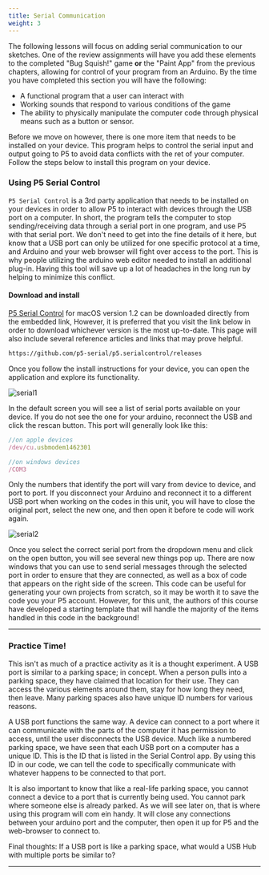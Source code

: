 ```yaml
---
title: Serial Communication
weight: 3
---
```

The following lessons will focus on adding serial communication to our sketches. One of the review assignments will have you add these elements to the completed "Bug Squish!" game **or** the "Paint App" from the previous chapters, allowing for control of your program from an Arduino. By the time you have completed this section you will have the following:

* A functional program that a user can interact with
* Working sounds that respond to various conditions of the game
* The ability to physically manipulate the computer code through physical means such as a button or sensor.

Before we move on however, there is one more item that needs to be installed on your device. This program helps to control the serial input and output going to P5 to avoid data conflicts with the ret of your computer. Follow the steps below to install this program on your device. 


### Using P5 Serial Control

`P5 Serial Control` is a 3rd party application that needs to be installed on your devices in order to allow P5 to interact with devices through the USB port on a computer. In short, the program tells the computer to stop sending/receiving data through a serial port in one program, and use P5 with that serial port. We don't need to get into the fine details of it here, but know that a USB port can only be utilized for one specific protocol at a time, and Arduino and your web browser will fight over access to the port. This is why people utilizing the arduino web editor needed to install an additional plug-in. Having this tool will save up a lot of headaches in the long run by helping to minimize this conflict.

#### Download and install

[P5 Serial Control](https://pdm.lsupathways.org/p5.serialcontrol-darwin-x64.zip) for macOS version 1.2 can be downloaded directly from the embedded link, However, it is preferred that you visit the link below in order to download whichever version is the most up-to-date. This page will also include several reference articles and links that may prove helpful.

```html
https://github.com/p5-serial/p5.serialcontrol/releases
```

Once you follow the install instructions for your device, you can open the application and explore its functionality. 

![serial1](/images/graphics/p5serial1.png)

In the default screen you will see a list of serial ports available on your device. If you do not see the one for your arduino, reconnect the USB and click the rescan button. This port will generally look like this:

```js
//on apple devices
/dev/cu.usbmodem1462301

//on windows devices
/COM3
```

Only the numbers that identify the port will vary from device to device, and port to port. If you disconnect your Arduino and reconnect it to a different USB port when working on the codes in this unit, you will have to close the original port, select the new one, and then open it before te code will work again.

![serial2](/images/graphics/p5serial2.png)

Once you select the correct serial port from the dropdown menu and click on the open button, you will see several new things pop up. There are now windows that you can use to send serial messages through the selected port in order to ensure that they are connected, as well as a box of code that appears on the right side of the screen. This code can be useful for generating your own projects from scratch, so it may be worth it to save the code you your P5 account. However, for this unit, the authors of this course have developed a starting template that will handle the majority of the items handled in this code in the background!

---
### Practice Time!

This isn't as much of a practice activity as it is a thought experiment. A USB port is similar to a parking space; in concept. When a person pulls into a parking space, they have claimed that location for their use. They can access the various elements around them, stay for how long they need, then leave. Many parking spaces also have unique ID numbers for various reasons. 

A USB port functions the same way. A device can connect to a port where it can communicate with the parts of the computer it has permission to access, until the user disconnects the USB device. Much like a numbered parking space, we have seen that each USB port on a computer has a unique ID. This is the ID that is listed in the Serial Control app. By using this ID in our code, we can tell the code to specifically communicate with whatever happens to be connected to that port. 

It is also important to know that like a real-life parking space, you cannot connect a device to a port that is currently being used. You cannot park where someone else is already parked. As we will see later on, that is where using this program will com ein handy. It will close any connections between your arduino port and the computer, then open it up for P5 and the web-browser to connect to.

Final thoughts: If a USB port is like a parking space, what would a USB Hub with multiple ports be similar to?

---
